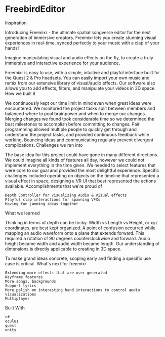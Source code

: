 # FreebirdEditor

Inspiration

Introducing Freemixr - the ultimate spatial songverse editor for the next generation of immersive creators. Freemixr lets you create stunning visual experiences in real-time, synced perfectly to your music with a clap of your hands!

Imagine manipulating visual and audio effects on the fly, to create a truly immersive and interactive experience for your audience.

Freemixr is easy to use, with a simple, intuitive and playful interface built for the Quest 2 & Pro headsets. You can easily import your own music and remix from our extensive library of visual/audio effects. Our software also allows you to add effects, filters, and manipulate your videos in 3D space.
How we built it

We continuously kept our time limit in mind even when great ideas were encountered. We monitored the project tasks split between members and balanced where to pool brainpower and when to merge our changes. Merging changes we found took considerable time so we determined the best milestones to accomplish before committing to changes. Pair programming allowed multiple people to quickly get through and understand the project tasks, and provided continuous feedback while working. Bouncing ideas and communicating regularly prevent divergent complications.
Challenges we ran into

The base idea for this project could have gone in many different directions. We could imagine all kinds of features all day, however we could not implement everything in the time given. We needed to select features that were core to our goal and provided the most delightful experience. Specific challenges included operating on objects on the timeline that represented a visual effect in space, designing a VR UI that best represented the actions available.
Accomplishments that we're proud of

    Depth Controller for visualizing Audio & Visual effects
    Playful clap interactions for spawning VFXs
    Having fun jamming ideas together

What we learned

Thinking in terms of depth can be tricky. Width vs Length vs Height, or xyz coordinates, are best kept organized. A point of confusion occurred while mapping an audio waveform onto a plane that extends forward. This required a rotation of 90 degrees counterclockwise and forward. Audio height became width and audio width became length. Our understanding of dimensions is directly applicable to creating in 3D space.

To make grand ideas concrete, scoping early and finding a specific use case is critical.
What's next for freemixr

    Extending more effects that are user generated
    Keyframe features
    More songs, backgrounds
    Support lyrics
    More polish on interesting hand interactions to control audio visualizations
    Multiplayer

Built With

    c#
    oculus
    quest
    unity


